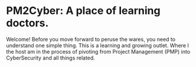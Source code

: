 # PM2Cyber: A place of learning doctors. 
Welcome! Before you move forward to peruse the wares, you need to understand one simple thing. This is a learning and growing outlet. Where I the host am in the process of pivoting from Project Management (PMP) into CyberSecurity and all things related. 
